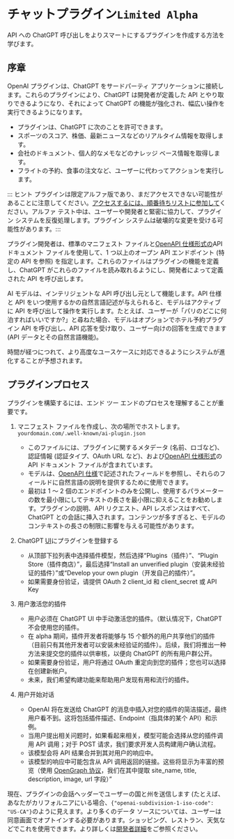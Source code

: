 # チャットプラグイン`Limited Alpha`

API への ChatGPT 呼び出しをよりスマートにするプラグインを作成する方法を学びます。

## 序章

OpenAI プラグインは、ChatGPT をサードパーティ アプリケーションに接続します。これらのプラグインにより、ChatGPT は開発者が定義した API とやり取りできるようになり、それによって ChatGPT の機能が強化され、幅広い操作を実行できるようになります。

-   プラグインは、ChatGPT に次のことを許可できます。
-   スポーツのスコア、株価、最新ニュースなどのリアルタイム情報を取得します。
-   会社のドキュメント、個人的なメモなどのナレッジ ベース情報を取得します。
-   フライトの予約、食事の注文など、ユーザーに代わってアクションを実行します。

::: ヒント プラグインは限定アルファ版であり、まだアクセスできない可能性があることに注意してください。[アクセスするには、順番待ちリストに参加して](https://openai.com/waitlist/plugins)ください。アルファ テスト中は、ユーザーや開発者と緊密に協力して、プラグイン システムを反復処理します。プラグイン システムは破壊的な変更を受ける可能性があります。:::

プラグイン開発者は、標準のマニフェスト ファイルと[OpenAPI 仕様形式の](https://openapi.xiniushu.com/)API ドキュメント ファイルを使用して、1 つ以上のオープン API エンドポイント (特定の API を参照) を指定します。これらのファイルはプラグインの機能を定義し、ChatGPT がこれらのファイルを読み取れるようにし、開発者によって定義された API を呼び出します。

AI モデルは、インテリジェントな API 呼び出し元として機能します。API 仕様と API をいつ使用するかの自然言語記述が与えられると、モデルはアクティブに API を呼び出して操作を実行します。たとえば、ユーザーが「パリのどこに何泊すればいいですか?」と尋ねた場合、モデルはオプションでホテル予約プラグイン API を呼び出し、API 応答を受け取り、ユーザー向けの回答を生成できます (API データとその自然言語機能)。

時間が経つにつれて、より高度なユースケースに対応できるようにシステムが進化することが予想されます。

## プラグインプロセス

プラグインを構築するには、エンド ツー エンドのプロセスを理解することが重要です。

1.  マニフェスト ファイルを作成し、次の場所でホストします。`yourdomain.com/.well-known/ai-plugin.json`
    
    -   このファイルには、プラグインに関するメタデータ (名前、ロゴなど)、認証情報 (認証タイプ、OAuth URL など)、および[OpenAPI 仕様形式](https://openapi.xiniushu.com/)の API ドキュメント ファイルが含まれています。
    -   モデルは、[OpenAPI 仕様](https://openapi.xiniushu.com/)で記述されたフィールドを参照し、それらのフィールドに自然言語の説明を提供するために使用できます。
    -   最初は 1 ～ 2 個のエンドポイントのみを公開し、使用するパラメーターの数を最小限にしてテキストの長さを最小限に抑えることをお勧めします。プラグインの説明、API リクエスト、API レスポンスはすべて、ChatGPT との会話に挿入されます。コンテンツが多すぎると、モデルのコンテキストの長さの制限に影響を与える可能性があります。
2.  ChatGPT [UI](https://chat.openai.com/)にプラグインを登録する
    
    -   从顶部下拉列表中选择插件模型，然后选择“Plugins（插件）”、“Plugin Store（插件商店）”，最后选择“Install an unverified plugin（安装未经验证的插件）”或“Develop your own plugin（开发自己的插件）”。
    -   如果需要身份验证，请提供 OAuth 2 client\_id 和 client\_secret 或 API Key
3.  用户激活您的插件
    
    -   用户必须在 ChatGPT UI 中手动激活您的插件。（默认情况下，ChatGPT 不会使用您的插件。
    -   在 alpha 期间，插件开发者将能够与 15 个额外的用户共享他们的插件（目前只有其他开发者可以安装未经验证的插件）。后续，我们将推出一种方法来提交您的插件以供审核，以便向 ChatGPT 的所有用户群公开。
    -   如果需要身份验证，用户将通过 OAuth 重定向到您的插件；您也可以选择在创建新帐户。
    -   未来，我们希望构建功能来帮助用户发现有用和流行的插件。
4.  用户开始对话
    
    -   OpenAI 将在发送给 ChatGPT 的消息中插入对您的插件的简洁描述，最终用户看不到。这将包括插件描述、Endpoint（指具体的某个 API）和示例。
    -   当用户提出相关问题时，如果看起来相关，模型可能会选择从您的插件调用 API 调用；对于 POST 请求，我们要求开发人员构建用户确认流程。
    -   该模型会将 API 结果合并到其对用户的响应中。
    -   该模型的响应中可能包含从 API 调用返回的链接。这些将显示为丰富的预览（使用 [OpenGraph 协议](https://ogp.me/)，我们在其中提取 site\_name, title, description, image, url 字段）”

現在、プラグインの会話ヘッダーでユーザーの国と州を送信します (たとえば、あなたがカリフォルニアにいる場合、`{"openai-subdivision-1-iso-code": "US-CA"}`のように見えます。より多くのデータ ソースについては、ユーザーは同意画面でオプトインする必要があります。ショッピング、レストラン、天気などでこれを使用できます。より詳しくは[開発者詳細](http://openai.com/policies/plugin-terms)をご参照ください。
